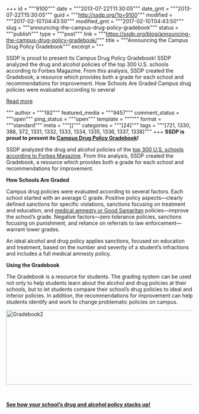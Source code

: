 +++
id = """9100"""
date = """2013-07-22T11:30:05"""
date_gmt = """2013-07-22T15:30:05"""
guid = """http://ssdp.org/?p=9100"""
modified = """2017-02-10T04:43:50"""
modified_gmt = """2017-02-10T04:43:50"""
slug = """announcing-the-campus-drug-policy-gradebook"""
status = """publish"""
type = """post"""
link = """https://ssdp.org/blog/announcing-the-campus-drug-policy-gradebook/"""
title = """Announcing the Campus Drug Policy Gradebook"""
excerpt = """<p>SSDP is proud to present its Campus Drug Policy Gradebook! SSDP analyzed the drug and alcohol policies of the top 300 U.S. schools according to Forbes Magazine. From this analysis, SSDP created the Gradebook, a resource which provides both a grade for each school and recommendations for improvement. How Schools Are Graded Campus drug policies were evaluated according to several</p>
<div class="h10"></div>
<p><a class="more-link2 flat" href="https://ssdp.org/blog/announcing-the-campus-drug-policy-gradebook/">Read more</a></p>
"""
author = """192"""
featured_media = """9457"""
comment_status = """open"""
ping_status = """open"""
template = """"""
format = """standard"""
meta = """[]"""
categories = """[24]"""
tags = """[721, 1330, 388, 372, 1331, 1332, 1333, 1334, 1335, 1336, 1337, 1338]"""
+++
<strong>SSDP is proud to present its <a href="http://ssdp.org/school-policies/">Campus Drug Policy Gradebook</a>!</strong>



SSDP analyzed the drug and alcohol policies of the <a href="http://www.forbes.com/top-colleges/list/" target="_blank">top 300 U.S. schools according to Forbes Magazine</a>. From this analysis, SSDP created the Gradebook, a resource which provides both a grade for each school and recommendations for improvement.



<b>How Schools Are Graded</b>



Campus drug policies were evaluated according to several factors. Each school started with an average C grade. Positive policy aspects—clearly defined sanctions for specific violations, sanctions focusing on treatment and education, and <a title="Call 911 Good Samaritan" href="http://ssdp.org/campaigns/call-911-good-samaritan-policies/">medical amnesty or Good Samaritan</a> policies—improve the school’s grade. Negative factors—zero tolerance policies, sanctions focusing on punishment, and reliance on referrals to law enforcement—warrant lower grades.



An ideal alcohol and drug policy applies sanctions, focused on education and treatment, based on the number and severity of a student’s infractions and includes a full medical amnesty policy.



<b>Using the Gradebook</b>



The Gradebook is a resource for students. The grading system can be used not only to help students learn about the alcohol and drug policies at their schools, but to let students compare their school’s drug policies to ideal and inferior policies. In addition, the recommendations for improvement can help students identify and work to change problematic policies on campus.



<a title="School drug and alcohol policies" href="http://ssdp.org/school-policies/" target="_blank"><img class="aligncenter size-full wp-image-9456" alt="Gradebook2" src="http://ssdp.org/assets/2013/07/Gradebook2.jpg" width="940" height="200" /></a>



&nbsp;



<a title="School drug and alcohol policies" href="http://ssdp.org/school-policies/" target="_blank"><strong>See how your school&#8217;s drug and alcohol policy stacks up!</strong></a>
